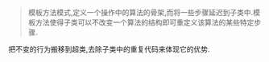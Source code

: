 > 模板方法模式,定义一个操作中的算法的骨架,而将一些步骤延迟到子类中.模板方法使得子类可以不改变一个算法的结构即可重定义该算法的某些特定步骤.

把不变的行为搬移到超类,去除子类中的重复代码来体现它的优势.
